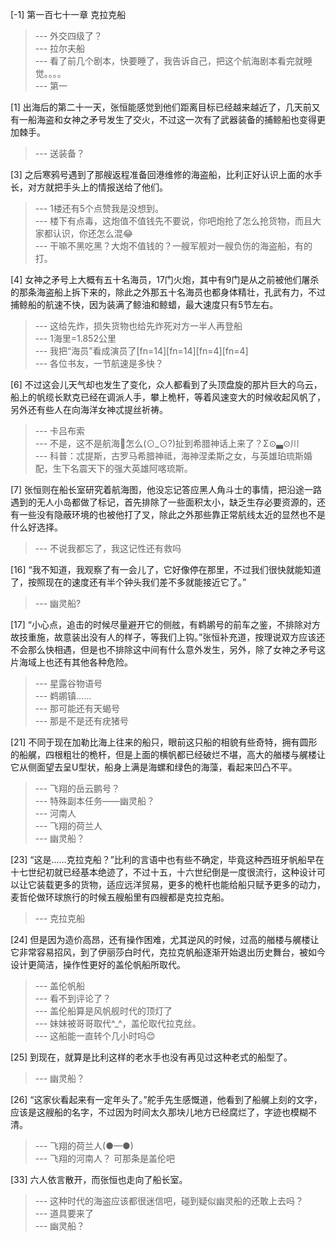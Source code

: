 
[-1] 第一百七十一章 克拉克船
>--- 外交四级了？<br>
>--- 拉尔夫船<br>
>--- 看了前几个剧本，快要睡了，我告诉自己，把这个航海剧本看完就睡觉。。。。<br>
>--- 第一<br>

[1] 出海后的第二十一天，张恒能感觉到他们距离目标已经越来越近了，几天前又有一船海盗和女神之矛号发生了交火，不过这一次有了武器装备的捕鲸船也变得更加棘手。
>--- 送装备？<br>

[3] 之后寒鸦号遇到了那艘返程准备回港维修的海盗船，比利正好认识上面的水手长，对方就把手头上的情报送给了他们。
>--- 1楼还有5个点赞我是没想到。<br>
>--- 楼下有点毒，这炮值不值钱先不要说，你吧炮抢了怎么抢货物，而且大家都认识，你还怎么混😂<br>
>--- 干嘛不黑吃黑？大炮不值钱的？一艘军舰对一艘负伤的海盗船，有的打。<br>

[4] 女神之矛号上大概有五十名海员，17门火炮，其中有9门是从之前被他们屠杀的那条海盗船上拆下来的，除此之外那五十名海员也都身体精壮，孔武有力，不过捕鲸船的航速不快，因为装满了鲸油和鲸蜡，最大速度只有5节左右。
>--- 这给先炸，损失货物也给先炸死对方一半人再登船<br>
>--- 1海里=1.852公里<br>
>--- 我把“海员”看成演员了[fn=14][fn=14][fn=4][fn=4]<br>
>--- 各位书友，一节航速是多快？<br>

[6] 不过这会儿天气却也发生了变化，众人都看到了头顶盘旋的那片巨大的乌云，船上的帆缆长默克已经在调派人手，攀上桅杆，等着风速变大的时候收起风帆了，另外还有些人在向海洋女神忒提丝祈祷。
>--- 卡吕布索<br>
>--- 不是，这不是航海🐴怎么(⊙_⊙?)扯到希腊神话上来了？Σ⊙▃⊙川<br>
>--- 科普：忒提斯，古罗马希腊神祗，海神涅柔斯之女，与英雄珀琉斯婚配，生下名震天下的强大英雄阿喀琉斯。<br>

[7] 张恒则在船长室研究着航海图，他没忘记答应黑人角斗士的事情，把沿途一路遇到的无人小岛都做了标记，首先排除了一些面积太小，缺乏生存必要资源的，还有一些没有隐蔽环境的也被他打了叉，除此之外那些靠正常航线太近的显然也不是什么好选择。
>--- 不说我都忘了，我这记性还有救吗<br>

[16] “我不知道，我观察了有一会儿了，它好像停在那里，不过我们很快就能知道了，按照现在的速度还有半个钟头我们差不多就能接近它了。”
>--- 幽灵船?<br>

[17] “小心点，追击的时候尽量避开它的侧舷，有鹈鹕号的前车之鉴，不排除对方故技重施，故意装出没有人的样子，等我们上钩。”张恒补充道，按理说双方应该还不会那么快相遇，但是也不排除这中间有什么意外发生，另外，除了女神之矛号这片海域上也还有其他各种危险。
>--- 星露谷物语号<br>
>--- 鹈鹕镇……<br>
>--- 那可能还有天蝎号<br>
>--- 那是不是还有疣猪号<br>

[21] 不同于现在加勒比海上往来的船只，眼前这只船的相貌有些奇特，拥有圆形的船艉，四根粗壮的桅杆，但是上面的横帆都已经破烂不堪，高大的艏楼与艉楼让它从侧面望去呈U型状，船身上满是海螺和绿色的海藻，看起来凹凸不平。
>--- 飞翔的岳云鹏号？<br>
>--- 特殊副本任务——幽灵船？<br>
>--- 河南人<br>
>--- 飞翔的荷兰人<br>
>--- 幽灵船？<br>

[23] “这是……克拉克船？”比利的言语中也有些不确定，毕竟这种西班牙帆船早在十七世纪初就已经基本绝迹了，不过十五，十六世纪倒是一度很流行，这种设计可以让它装载更多的货物，适应远洋贸易，更多的桅杆也能给船只赋予更多的动力，麦哲伦做环球旅行的时候五艘船里有四艘都是克拉克船。
>--- 克拉克船<br>

[24] 但是因为造价高昂，还有操作困难，尤其逆风的时候，过高的艏楼与艉楼让它非常容易招风，到了伊丽莎白时代，克拉克帆船逐渐开始退出历史舞台，被如今设计更简洁，操作性更好的盖伦帆船所取代。
>--- 盖伦帆船<br>
>--- 看不到评论了？<br>
>--- 盖伦船算是风帆舰时代的顶灯了<br>
>--- 妹妹被哥哥取代^_^，盖伦取代拉克丝。<br>
>--- 这船能一直转个几小时吗😊<br>

[25] 到现在，就算是比利这样的老水手也没有再见过这种老式的船型了。
>--- 幽灵船？<br>

[26] “这家伙看起来有一定年头了。”舵手先生感慨道，他看到了船艉上刻的文字，应该是这艘船的名字，不过因为时间太久那块儿地方已经腐烂了，字迹也模糊不清。
>--- 飞翔的荷兰人(●—●)<br>
>--- 飞翔的河南人？
可那条是盖伦吧<br>

[33] 六人依言散开，而张恒也走向了船长室。
>--- 这种时代的海盗应该都很迷信吧，碰到疑似幽灵船的还敢上去吗？<br>
>--- 道具要来了<br>
>--- 幽灵船？<br>

